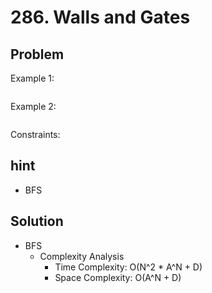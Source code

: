 # 286. Walls and Gates
## Problem

 

Example 1:

```

```
Example 2:
```

```
 

Constraints:

## hint
- BFS

## Solution
- BFS
    - Complexity Analysis
        - Time Complexity: O(N^2 * A^N + D)
        - Space Complexity: O(A^N + D)
